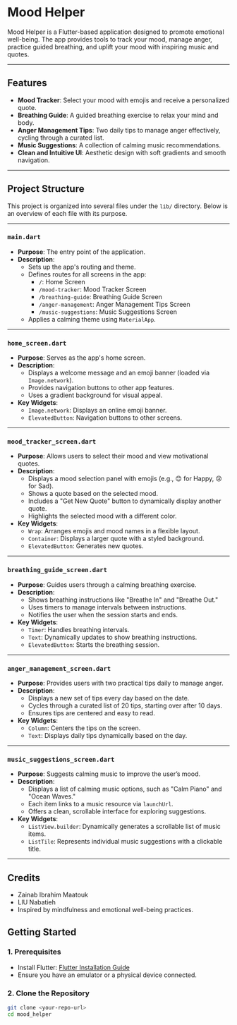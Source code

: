 # **Mood Helper**

Mood Helper is a Flutter-based application designed to promote emotional well-being. The app provides tools to track your mood, manage anger, practice guided breathing, and uplift your mood with inspiring music and quotes.

---

## **Features**
- **Mood Tracker**: Select your mood with emojis and receive a personalized quote.
- **Breathing Guide**: A guided breathing exercise to relax your mind and body.
- **Anger Management Tips**: Two daily tips to manage anger effectively, cycling through a curated list.
- **Music Suggestions**: A collection of calming music recommendations.
- **Clean and Intuitive UI**: Aesthetic design with soft gradients and smooth navigation.

---

## **Project Structure**
This project is organized into several files under the `lib/` directory. Below is an overview of each file with its purpose.

---

### **`main.dart`**
- **Purpose**: The entry point of the application.
- **Description**:
  - Sets up the app's routing and theme.
  - Defines routes for all screens in the app:
    - `/`: Home Screen
    - `/mood-tracker`: Mood Tracker Screen
    - `/breathing-guide`: Breathing Guide Screen
    - `/anger-management`: Anger Management Tips Screen
    - `/music-suggestions`: Music Suggestions Screen
  - Applies a calming theme using `MaterialApp`.

---

### **`home_screen.dart`**
- **Purpose**: Serves as the app's home screen.
- **Description**:
  - Displays a welcome message and an emoji banner (loaded via `Image.network`).
  - Provides navigation buttons to other app features.
  - Uses a gradient background for visual appeal.
- **Key Widgets**:
  - `Image.network`: Displays an online emoji banner.
  - `ElevatedButton`: Navigation buttons to other screens.

---

### **`mood_tracker_screen.dart`**
- **Purpose**: Allows users to select their mood and view motivational quotes.
- **Description**:
  - Displays a mood selection panel with emojis (e.g., 😊 for Happy, 😢 for Sad).
  - Shows a quote based on the selected mood.
  - Includes a "Get New Quote" button to dynamically display another quote.
  - Highlights the selected mood with a different color.
- **Key Widgets**:
  - `Wrap`: Arranges emojis and mood names in a flexible layout.
  - `Container`: Displays a larger quote with a styled background.
  - `ElevatedButton`: Generates new quotes.

---

### **`breathing_guide_screen.dart`**
- **Purpose**: Guides users through a calming breathing exercise.
- **Description**:
  - Shows breathing instructions like "Breathe In" and "Breathe Out."
  - Uses timers to manage intervals between instructions.
  - Notifies the user when the session starts and ends.
- **Key Widgets**:
  - `Timer`: Handles breathing intervals.
  - `Text`: Dynamically updates to show breathing instructions.
  - `ElevatedButton`: Starts the breathing session.

---

### **`anger_management_screen.dart`**
- **Purpose**: Provides users with two practical tips daily to manage anger.
- **Description**:
  - Displays a new set of tips every day based on the date.
  - Cycles through a curated list of 20 tips, starting over after 10 days.
  - Ensures tips are centered and easy to read.
- **Key Widgets**:
  - `Column`: Centers the tips on the screen.
  - `Text`: Displays daily tips dynamically based on the day.

---

### **`music_suggestions_screen.dart`**
- **Purpose**: Suggests calming music to improve the user’s mood.
- **Description**:
  - Displays a list of calming music options, such as "Calm Piano" and "Ocean Waves."
  - Each item links to a music resource via `launchUrl`.
  - Offers a clean, scrollable interface for exploring suggestions.
- **Key Widgets**:
  - `ListView.builder`: Dynamically generates a scrollable list of music items.
  - `ListTile`: Represents individual music suggestions with a clickable title.

---
## **Credits**
- Zainab Ibrahim Maatouk
- LIU Nabatieh 
- Inspired by mindfulness and emotional well-being practices.
## **Getting Started**

### **1. Prerequisites**
- Install Flutter: [Flutter Installation Guide](https://flutter.dev/docs/get-started/install)
- Ensure you have an emulator or a physical device connected.

### **2. Clone the Repository**
```bash
git clone <your-repo-url>
cd mood_helper

